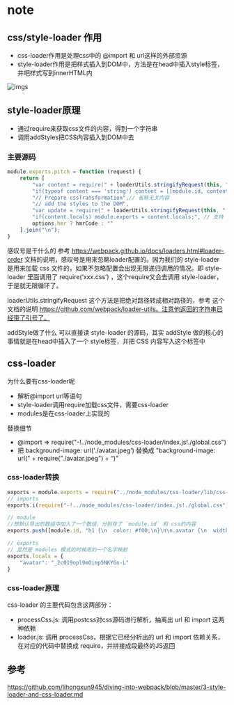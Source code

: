 # note

## css/style-loader 作用

- css-loader作用是处理css中的 @import 和 url这样的外部资源
- style-loader作用是把样式插入到DOM中，方法是在head中插入style标签，并吧样式写到innerHTML内

![imgs](https://github.com/lihongxun945/diving-into-webpack/raw/master/images/style-loader-and-css-loader-pipeline.png)

## style-loader原理

- 通过require来获取css文件的内容，得到一个字符串
- 调用addStyles把CSS内容插入到DOM中去

### 主要源码

```js
module.exports.pitch = function (request) {
    return [
        "var content = require(" + loaderUtils.stringifyRequest(this, "!!" + request) + ");", // 获取 CSS 文件的内容
        "if(typeof content === 'string') content = [[module.id, content, '']];",
        "// Prepare cssTransformation",// 省略无关内容
        "// add the styles to the DOM",
        "var update = require(" + loaderUtils.stringifyRequest(this, "!" + path.join(__dirname, "lib", "addStyles.js")) + ")(content, options);", // 调用 addStyles ，把CSS内容插入到DOM中去
        "if(content.locals) module.exports = content.locals;", // 支持 css modules，如果启用了 css modules，class的映射就放在 content.locals 中，因此直接默认导出，我们 import 的时候就会得到一个映射字典。
        options.hmr ? hmrCode : ""
    ].join("\n");
}
```

感叹号是干什么的 参考 https://webpack.github.io/docs/loaders.html#loader-order 文档的说明，感叹号是用来忽略loader配置的。因为我们的 style-loader 是用来加载 css 文件的，如果不忽略配置会出现无限递归调用的情况。即 style-loader 里面调用了 require(‘xxx.css’) ，这个require又会去调用 style-loader，于是就无限循环了。

loaderUtils.stringifyRequest 这个方法是把绝对路径转成相对路径的，参考 这个文档的说明 https://github.com/webpack/loader-utils。注意他返回的字符串已经带了引号了。

addStyle做了什么 可以直接读 style-loader 的源码，其实 addStyle 做的核心的事情就是在head中插入了一个 style标签，并把 CSS 内容写入这个标签中

## css-loader

为什么要有css-loader呢

- 解析@import url等语句
- style-loader调用require加载css文件，需要css-loader
- modules是在css-loader上实现的

替换细节

- @import => require("-!../node_modules/css-loader/index.js!./global.css")
- 把 background-image: url('./avatar.jpeg’) 替换成 "background-image: url(" + require("./avatar.jpeg") + “)"

### css-loader转换

```js
exports = module.exports = require("../node_modules/css-loader/lib/css-base.js")(undefined); // 这里其实返回了一个数组。
// imports
exports.i(require("-!../node_modules/css-loader/index.js!./global.css"), ""); //对另一个CSS文件的依赖

// module
//想默认导出的数组中加入了一个数组，分别存了 `module.id` 和 css的内容
exports.push([module.id, "h1 {\n  color: #f00;\n}\n\n.avatar {\n  width: 100px;\n  height: 100px;\n  background-image: url(" + require("./avatar.jpeg") + ");\n  background-size: cover;\n}\n", ""]);

// exports
// 显然是 modules 模式的时候用的一个名字映射
exports.locals = {
    "avatar": "_2cO19opl9mOimp5NKYGn-L"
}
```

### css-loader原理

css-loader 的主要代码包含这两部分：

- processCss.js: 调用postcss对css源码进行解析，抽离出 url 和 import 这两种依赖
- loader.js: 调用 processCss，根据它已经分析出的 url 和 import 依赖关系，在对应的代码中替换成 require，并拼接成段最终的JS返回

## 参考

https://github.com/lihongxun945/diving-into-webpack/blob/master/3-style-loader-and-css-loader.md